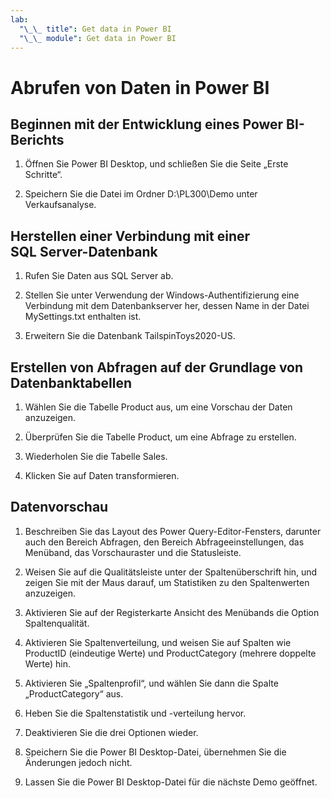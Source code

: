```yaml
---
lab:
  "\_\_ title": Get data in Power BI
  "\_\_ module": Get data in Power BI
---
```

# Abrufen von Daten in Power BI

## Beginnen mit der Entwicklung eines Power BI-Berichts

1. Öffnen Sie Power BI Desktop, und schließen Sie die Seite „Erste Schritte“.

1. Speichern Sie die Datei im Ordner D:\PL300\Demo unter Verkaufsanalyse.

## Herstellen einer Verbindung mit einer SQL Server-Datenbank

1. Rufen Sie Daten aus SQL Server ab.

1. Stellen Sie unter Verwendung der Windows-Authentifizierung eine Verbindung mit dem Datenbankserver her, dessen Name in der Datei MySettings.txt enthalten ist.

1. Erweitern Sie die Datenbank TailspinToys2020-US.

## Erstellen von Abfragen auf der Grundlage von Datenbanktabellen

1. Wählen Sie die Tabelle Product aus, um eine Vorschau der Daten anzuzeigen.

1. Überprüfen Sie die Tabelle Product, um eine Abfrage zu erstellen.

1. Wiederholen Sie die Tabelle Sales.

1. Klicken Sie auf Daten transformieren.

## Datenvorschau

1. Beschreiben Sie das Layout des Power Query-Editor-Fensters, darunter auch den Bereich Abfragen, den Bereich Abfrageeinstellungen, das Menüband, das Vorschauraster und die Statusleiste.

1. Weisen Sie auf die Qualitätsleiste unter der Spaltenüberschrift hin, und zeigen Sie mit der Maus darauf, um Statistiken zu den Spaltenwerten anzuzeigen.

1. Aktivieren Sie auf der Registerkarte Ansicht des Menübands die Option Spaltenqualität.

1. Aktivieren Sie Spaltenverteilung, und weisen Sie auf Spalten wie ProductID (eindeutige Werte) und ProductCategory (mehrere doppelte Werte) hin.

1. Aktivieren Sie „Spaltenprofil“, und wählen Sie dann die Spalte „ProductCategory“ aus.

1. Heben Sie die Spaltenstatistik und -verteilung hervor.

1. Deaktivieren Sie die drei Optionen wieder.

1. Speichern Sie die Power BI Desktop-Datei, übernehmen Sie die Änderungen jedoch nicht.

1. Lassen Sie die Power BI Desktop-Datei für die nächste Demo geöffnet.

